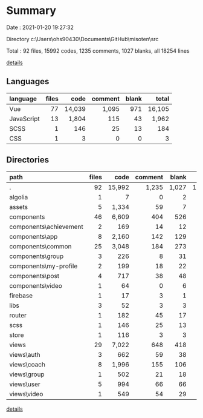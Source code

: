 # Summary

Date : 2021-01-20 19:27:32

Directory c:\Users\ohs90430\Documents\GitHub\misoten\src

Total : 92 files,  15992 codes, 1235 comments, 1027 blanks, all 18254 lines

[details](details.md)

## Languages
| language | files | code | comment | blank | total |
| :--- | ---: | ---: | ---: | ---: | ---: |
| Vue | 77 | 14,039 | 1,095 | 971 | 16,105 |
| JavaScript | 13 | 1,804 | 115 | 43 | 1,962 |
| SCSS | 1 | 146 | 25 | 13 | 184 |
| CSS | 1 | 3 | 0 | 0 | 3 |

## Directories
| path | files | code | comment | blank | total |
| :--- | ---: | ---: | ---: | ---: | ---: |
| . | 92 | 15,992 | 1,235 | 1,027 | 18,254 |
| algolia | 1 | 7 | 0 | 2 | 9 |
| assets | 5 | 1,334 | 59 | 7 | 1,400 |
| components | 46 | 6,609 | 404 | 526 | 7,539 |
| components\achievement | 2 | 169 | 14 | 12 | 195 |
| components\app | 8 | 2,160 | 142 | 129 | 2,431 |
| components\common | 25 | 3,048 | 184 | 273 | 3,505 |
| components\group | 3 | 226 | 8 | 31 | 265 |
| components\my-profile | 2 | 199 | 18 | 22 | 239 |
| components\post | 4 | 717 | 38 | 48 | 803 |
| components\video | 1 | 64 | 0 | 6 | 70 |
| firebase | 1 | 17 | 3 | 1 | 21 |
| libs | 3 | 52 | 3 | 3 | 58 |
| router | 1 | 182 | 45 | 17 | 244 |
| scss | 1 | 146 | 25 | 13 | 184 |
| store | 1 | 116 | 3 | 3 | 122 |
| views | 29 | 7,022 | 648 | 418 | 8,088 |
| views\auth | 3 | 662 | 59 | 38 | 759 |
| views\coach | 8 | 1,996 | 155 | 106 | 2,257 |
| views\group | 1 | 502 | 21 | 18 | 541 |
| views\user | 5 | 994 | 66 | 66 | 1,126 |
| views\video | 1 | 549 | 54 | 29 | 632 |

[details](details.md)